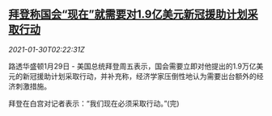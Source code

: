 <!--1611975318000-->
[拜登称国会“现在”就需要对1.9亿美元新冠援助计划采取行动](https://cn.reuters.com/article/us-biden-covid-aid-0130-idCNKBS29Z057)
------

<div><i>2021-01-30T02:22:31Z</i></div><p>路透华盛顿1月29日 - 美国总统拜登周五表示，国会需要立即对他提出的1.9万亿美元的新冠援助计划采取行动，并补充称，经济学家压倒性地认为需要出台额外的经济刺激措施。</p><p>拜登在白宫对记者表示：“我们现在必须采取行动。”(完)</p>
